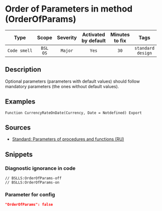 # Order of Parameters in method (OrderOfParams)

|      Type      |    Scope    | Severity |    Activated<br>by default    |    Minutes<br>to fix    |             Tags             |
|:-------------:|:-----------------------------:|:--------:|:------------------------------:|:-----------------------------------:|:----------------------------:|
| `Code smell` |         `BSL`<br>`OS`         | `Major` |              `Yes`              |                `30`                 |    `standard`<br>`design`    |

<!-- Блоки выше заполняются автоматически, не трогать -->
## Description

Optional parameters (parameters with default values) should follow mandatory parameters (the ones without default values).

## Examples

```bsl
Function CurrencyRateOnDate(Currency, Date = Notdefined) Export
```

## Sources

* [Standard: Parameters of procedures and functions (RU)](https://its.1c.ru/db/v8std#content:640:hdoc)

## Snippets

<!-- Блоки ниже заполняются автоматически, не трогать -->
### Diagnostic ignorance in code

```bsl
// BSLLS:OrderOfParams-off
// BSLLS:OrderOfParams-on
```

### Parameter for config

```json
"OrderOfParams": false
```
